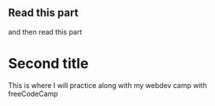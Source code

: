 ## Read this part
and then read this part

# Second title
This is where I will practice along with my webdev camp with freeCodeCamp
